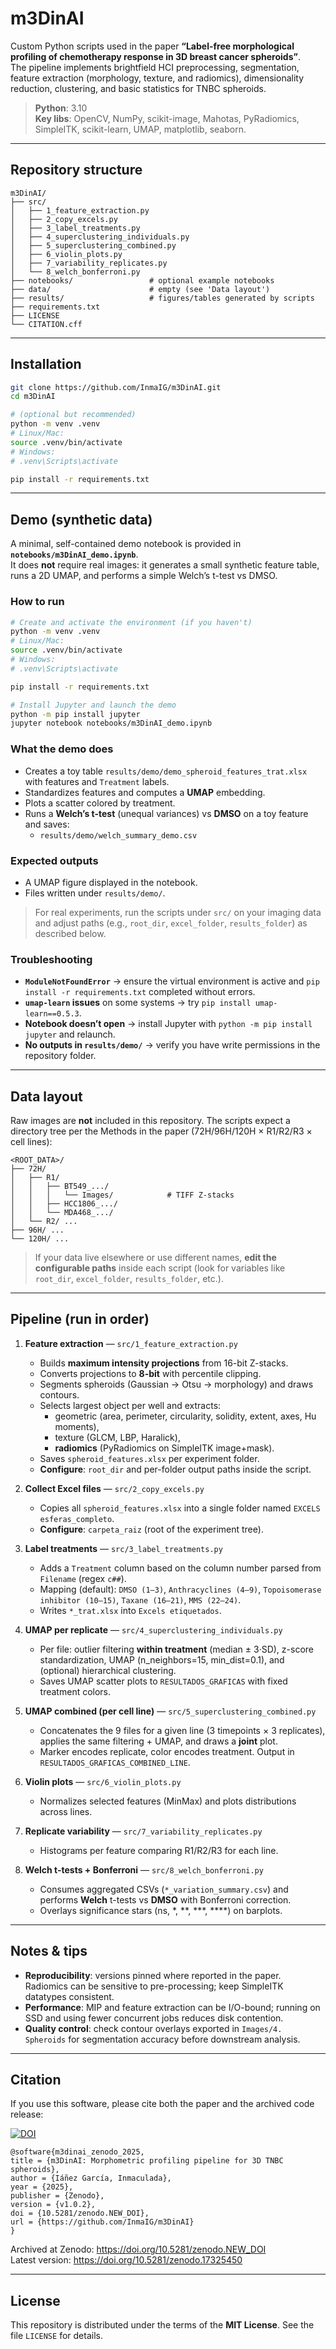 
# m3DinAI

Custom Python scripts used in the paper **“Label-free morphological profiling of chemotherapy response in 3D breast cancer spheroids”**.  
The pipeline implements brightfield HCI preprocessing, segmentation, feature extraction (morphology, texture, and radiomics), dimensionality reduction, clustering, and basic statistics for TNBC spheroids.

> **Python**: 3.10  
> **Key libs**: OpenCV, NumPy, scikit-image, Mahotas, PyRadiomics, SimpleITK, scikit-learn, UMAP, matplotlib, seaborn.

---

## Repository structure

```
m3DinAI/
├── src/
│   ├── 1_feature_extraction.py
│   ├── 2_copy_excels.py
│   ├── 3_label_treatments.py
│   ├── 4_superclustering_individuals.py
│   ├── 5_superclustering_combined.py
│   ├── 6_violin_plots.py
│   ├── 7_variability_replicates.py
│   └── 8_welch_bonferroni.py
├── notebooks/                 # optional example notebooks
├── data/                      # empty (see 'Data layout')
├── results/                   # figures/tables generated by scripts
├── requirements.txt
├── LICENSE
└── CITATION.cff
```

---

## Installation

```bash
git clone https://github.com/InmaIG/m3DinAI.git
cd m3DinAI

# (optional but recommended)
python -m venv .venv
# Linux/Mac:
source .venv/bin/activate
# Windows:
# .venv\Scripts\activate

pip install -r requirements.txt
```

---

## Demo (synthetic data)

A minimal, self-contained demo notebook is provided in **`notebooks/m3DinAI_demo.ipynb`**.  
It does **not** require real images: it generates a small synthetic feature table, runs a 2D UMAP, and performs a simple Welch’s t-test vs DMSO.

### How to run
```bash
# Create and activate the environment (if you haven't)
python -m venv .venv
# Linux/Mac:
source .venv/bin/activate
# Windows:
# .venv\Scripts\activate

pip install -r requirements.txt

# Install Jupyter and launch the demo
python -m pip install jupyter
jupyter notebook notebooks/m3DinAI_demo.ipynb
```

### What the demo does
- Creates a toy table `results/demo/demo_spheroid_features_trat.xlsx` with features and `Treatment` labels.
- Standardizes features and computes a **UMAP** embedding.
- Plots a scatter colored by treatment.
- Runs a **Welch’s t-test** (unequal variances) vs **DMSO** on a toy feature and saves:
  - `results/demo/welch_summary_demo.csv`

### Expected outputs
- A UMAP figure displayed in the notebook.
- Files written under `results/demo/`.

> For real experiments, run the scripts under `src/` on your imaging data and adjust paths (e.g., `root_dir`, `excel_folder`, `results_folder`) as described below.

### Troubleshooting
- **`ModuleNotFoundError`** → ensure the virtual environment is active and `pip install -r requirements.txt` completed without errors.
- **`umap-learn` issues** on some systems → try `pip install umap-learn==0.5.3`.
- **Notebook doesn’t open** → install Jupyter with `python -m pip install jupyter` and relaunch.
- **No outputs in `results/demo/`** → verify you have write permissions in the repository folder.

---

## Data layout

Raw images are **not** included in this repository. The scripts expect a directory tree per the Methods in the paper (72H/96H/120H × R1/R2/R3 × cell lines):

```
<ROOT_DATA>/
├── 72H/
│   ├── R1/
│   │   ├── BT549_.../
│   │   │   └── Images/            # TIFF Z-stacks
│   │   ├── HCC1806_.../
│   │   └── MDA468_.../
│   └── R2/ ...
├── 96H/ ...
└── 120H/ ...
```

> If your data live elsewhere or use different names, **edit the configurable paths** inside each script (look for variables like `root_dir`, `excel_folder`, `results_folder`, etc.).

---

## Pipeline (run in order)

1) **Feature extraction** — `src/1_feature_extraction.py`  
   - Builds **maximum intensity projections** from 16-bit Z-stacks.
   - Converts projections to **8-bit** with percentile clipping.
   - Segments spheroids (Gaussian → Otsu → morphology) and draws contours.
   - Selects largest object per well and extracts:
     - geometric (area, perimeter, circularity, solidity, extent, axes, Hu moments),
     - texture (GLCM, LBP, Haralick),
     - **radiomics** (PyRadiomics on SimpleITK image+mask).
   - Saves `spheroid_features.xlsx` per experiment folder.
   - **Configure**: `root_dir` and per-folder output paths inside the script.

2) **Collect Excel files** — `src/2_copy_excels.py`  
   - Copies all `spheroid_features.xlsx` into a single folder named `EXCELS esferas_completo`.
   - **Configure**: `carpeta_raiz` (root of the experiment tree).

3) **Label treatments** — `src/3_label_treatments.py`  
   - Adds a `Treatment` column based on the column number parsed from `Filename` (regex `c##`).
   - Mapping (default): `DMSO (1–3)`, `Anthracyclines (4–9)`, `Topoisomerase inhibitor (10–15)`, `Taxane (16–21)`, `MMS (22–24)`.
   - Writes `*_trat.xlsx` into `Excels etiquetados`.

4) **UMAP per replicate** — `src/4_superclustering_individuals.py`  
   - Per file: outlier filtering **within treatment** (median ± 3·SD), z-score standardization, UMAP (n_neighbors=15, min_dist=0.1), and (optional) hierarchical clustering.
   - Saves UMAP scatter plots to `RESULTADOS_GRAFICAS` with fixed treatment colors.

5) **UMAP combined (per cell line)** — `src/5_superclustering_combined.py`  
   - Concatenates the 9 files for a given line (3 timepoints × 3 replicates), applies the same filtering + UMAP, and draws a **joint** plot.
   - Marker encodes replicate, color encodes treatment. Output in `RESULTADOS_GRAFICAS_COMBINED_LINE`.

6) **Violin plots** — `src/6_violin_plots.py`  
   - Normalizes selected features (MinMax) and plots distributions across lines.

7) **Replicate variability** — `src/7_variability_replicates.py`  
   - Histograms per feature comparing R1/R2/R3 for each line.

8) **Welch t-tests + Bonferroni** — `src/8_welch_bonferroni.py`  
   - Consumes aggregated CSVs (`*_variation_summary.csv`) and performs **Welch** t-tests vs **DMSO** with Bonferroni correction.
   - Overlays significance stars (ns, *, **, ***, ****) on barplots.

---

## Notes & tips

- **Reproducibility**: versions pinned where reported in the paper. Radiomics can be sensitive to pre-processing; keep SimpleITK datatypes consistent.
- **Performance**: MIP and feature extraction can be I/O-bound; running on SSD and using fewer concurrent jobs reduces disk contention.
- **Quality control**: check contour overlays exported in `Images/4. Spheroids` for segmentation accuracy before downstream analysis.

---

## Citation

If you use this software, please cite both the paper and the archived code release:

[![DOI](https://zenodo.org/badge/DOI/10.5281/zenodo.NEW_DOI.svg)](https://doi.org/10.5281/zenodo.NEW_DOI)

```
@software{m3dinai_zenodo_2025,
title = {m3DinAI: Morphometric profiling pipeline for 3D TNBC spheroids},
author = {Iáñez García, Inmaculada},
year = {2025},
publisher = {Zenodo},
version = {v1.0.2},
doi = {10.5281/zenodo.NEW_DOI},
url = {https://github.com/InmaIG/m3DinAI}
}
```

Archived at Zenodo: https://doi.org/10.5281/zenodo.NEW_DOI  
Latest version: https://doi.org/10.5281/zenodo.17325450

---

## License

This repository is distributed under the terms of the **MIT License**. See the file `LICENSE` for details.
